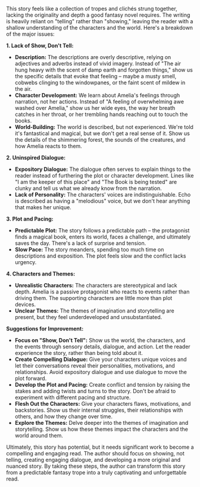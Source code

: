 This story feels like a collection of tropes and clichés strung together, lacking the originality and depth a good fantasy novel requires.  The writing is heavily reliant on "telling" rather than "showing," leaving the reader with a shallow understanding of the characters and the world. Here's a breakdown of the major issues:

**1.  Lack of Show, Don't Tell:**

* **Description:**  The descriptions are overly descriptive, relying on adjectives and adverbs instead of vivid imagery.  Instead of "The air hung heavy with the scent of damp earth and forgotten things," show us the specific details that evoke that feeling – maybe a musty smell, cobwebs clinging to the windowpanes, or the faint scent of mildew in the air.  
* **Character Development:** We learn about Amelia's feelings through narration, not her actions.  Instead of "A feeling of overwhelming awe washed over Amelia," show us her wide eyes, the way her breath catches in her throat, or her trembling hands reaching out to touch the books.  
* **World-Building:** The world is described, but not experienced.  We're told it's fantastical and magical, but we don't get a real sense of it.  Show us the details of the shimmering forest, the sounds of the creatures, and how Amelia reacts to them.

**2.  Uninspired Dialogue:**

* **Expository Dialogue:** The dialogue often serves to explain things to the reader instead of furthering the plot or character development.  Lines like "I am the keeper of this place" and "The Book is being tested" are clunky and tell us what we already know from the narration.  
* **Lack of Personality:** The characters' voices are indistinguishable.  Echo is described as having a "melodious" voice, but we don't hear anything that makes her unique. 

**3.  Plot and Pacing:**

* **Predictable Plot:** The story follows a predictable path – the protagonist finds a magical book, enters its world, faces a challenge, and ultimately saves the day.  There's a lack of surprise and tension.
* **Slow Pace:** The story meanders, spending too much time on descriptions and exposition.  The plot feels slow and the conflict lacks urgency.  

**4.  Characters and Themes:**

* **Unrealistic Characters:** The characters are stereotypical and lack depth.  Amelia is a passive protagonist who reacts to events rather than driving them.  The supporting characters are little more than plot devices. 
* **Unclear Themes:** The themes of imagination and storytelling are present, but they feel underdeveloped and unsubstantiated. 

**Suggestions for Improvement:**

* **Focus on "Show, Don't Tell":** Show us the world, the characters, and the events through sensory details, dialogue, and action.  Let the reader experience the story, rather than being told about it.
* **Create Compelling Dialogue:** Give your characters unique voices and let their conversations reveal their personalities, motivations, and relationships.  Avoid expository dialogue and use dialogue to move the plot forward.
* **Develop the Plot and Pacing:** Create conflict and tension by raising the stakes and adding twists and turns to the story.  Don't be afraid to experiment with different pacing and structure.
* **Flesh Out the Characters:** Give your characters flaws, motivations, and backstories.  Show us their internal struggles, their relationships with others, and how they change over time.
* **Explore the Themes:** Delve deeper into the themes of imagination and storytelling.  Show us how these themes impact the characters and the world around them.

Ultimately, this story has potential, but it needs significant work to become a compelling and engaging read. The author should focus on showing, not telling, creating engaging dialogue, and developing a more original and nuanced story. By taking these steps, the author can transform this story from a predictable fantasy trope into a truly captivating and unforgettable read. 
